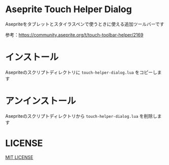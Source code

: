 # Aseprite Touch Helper Dialog

Asepriteをタブレットとスタイラスペンで使うときに使える追加ツールバーです

参考：https://community.aseprite.org/t/touch-toolbar-helper/2169

# インストール
Asepriteのスクリプトディレクトリに `touch-helper-dialog.lua` をコピーします

# アンインストール
Asepriteのスクリプトディレクトリから `touch-helper-dialog.lua` を削除します

# LICENSE
[MIT LICENSE](./LICENSE)
